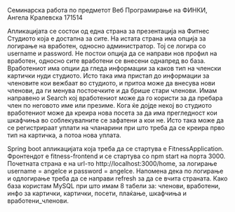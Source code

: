 Семинарска работа по предметот Веб Програмирање на ФИНКИ, Ангела Кралевска 171514

  Апликацијата се состои од една страна за презентација на Фитнес Студиото која е достапна за сите. На истата страна има опција за логирање на вработен, односно администратор. Тој се логира со username и password. Не постои опција да се направи нов профил на вработен, односно сите вработени се внесени однапред во база. Вработениот има опции да гледа информации за каков тип на членски картички нуди студиото. Исто така има пристап до информации за членовите кои вежбаат во студиото, и притоа може да внесува нови членови, да ги менува постоечките и да брише стари членови. Имам направено и Search кој вработениот може да го користи за да пребара член по неговото име или презиме. Кога ќе дојде некој во студиото вработениот може да креира нова посета за да има прегледност кои шкафчиња во соблекувалните се зафатени а кои не. Исто така може да се регистрираат уплати на чланарини при што треба да се креира прво тип на картичка, а потоа нова уплата. 

  Spring boot апликацијата која треба да се стартува е FitnessApplication. Фронтендот е fitness-frontend и се стартува со npm start на порта 3000. Почетната страна е на url-то http://localhost:3000/home, за логирање username = angelce и password = angelce. Напомена дека по логирање и одлогирање треба да се направи refresh за да се вчита страната. Како база користам MySQL при што имам 8 табели за: членови, вработени, инфо за картички, картички, посети, плаќање, шкафчиња и вработени_членови.

